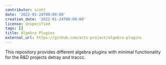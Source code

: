 ```yaml
---
contributor: scott
date: '2022-01-24T00:00:00'
creation_date: '2022-01-24T00:00:00'
license: Unspecified
tags: []
title: Algebra Plugins
external_url: https://github.com/acts-project/algebra-plugins
---
```


This repository provides different algebra plugins with minimal functionality for the R&D projects detray and traccc.

